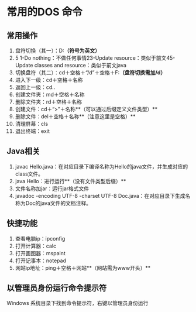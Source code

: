 # 常用的DOS 命令

## 常用操作

1. 盘符切换（其一）：D:**（符号为英文）**
2. 5 1-Do nothing：不做任何事情2​3-Update resource：类似于前文4​5-Update classes and resource：类似于前文java
3. 切换盘符（其二）：cd＋空格＋“/d”＋空格＋F:**（盘符切换需加/d）**
4. 进入下一级：cd＋空格＋名称
5. 返回上一级：cd..
6. 创建文件夹：md＋空格＋名称
7. 删除文件夹：rd＋空格＋名称
8. 创建文件：cd＋“>”＋名称**（可以通过后缀定义文件类型）**
9. 删除文件：del＋空格＋名称**（注意这里是空格）**
10. 清理屏幕：cls
11. 退出终端：exit

## Java相关

1. javac Hello.java：在对应目录下编译名称为Hello的java文件，并生成对应的class文件。
2. java Hello：进行运行**（没有文件类型后缀）**
3. 文件名称加jar：运行jar格式文件
4. javadoc -encoding UTF-8 -charset UTF-8 Doc.java：在对应目录下生成名称为Doc的java文件的文档注释。

## 快捷功能

1. 查看电脑ip：ipconfig
2. 打开计算器：calc
3. 打开画图器：mspaint
4. 打开记事本：notepad
5. 网站ip地址：ping＋空格＋网站**（网站需为www开头）**

## 以管理员身份运行命令提示符

Windows 系统目录下找到命令提示符，右键以管理员身份运行

